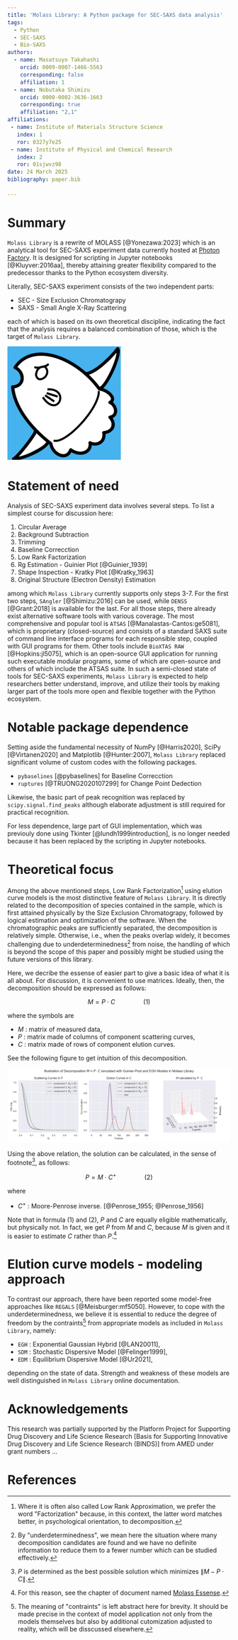 ```yaml
---
title: 'Molass Library: A Python package for SEC-SAXS data analysis'
tags:
  - Python
  - SEC-SAXS
  - Bio-SAXS
authors:
  - name: Masatsuyo Takahashi
    orcid: 0009-0007-1466-5563
    corresponding: false    
    affiliation: 1
  - name: Nobutaka Shimizu
    orcid: 0000-0002-3636-1663
    corresponding: true
    affiliation: "2,1"
affiliations:
 - name: Institute of Materials Structure Science
   index: 1
   ror: 0327y7e25
 - name: Institute of Physical and Chemical Research
   index: 2
   ror: 01sjwvz98
date: 24 March 2025
bibliography: paper.bib

---
```


# Summary

`Molass Library` is a rewrite of MOLASS [@Yonezawa:2023] which is an analytical tool for SEC-SAXS experiment data currently hosted at [Photon Factory](https://pfwww.kek.jp/saxs/MOLASS.html). It is designed for scripting in Jupyter notebooks [@Kluyver:2016aa], thereby attaining greater flexibility compared to the predecessor thanks to the Python ecosystem diversity.

Literally, SEC-SAXS experiment consists of the two independent parts:

* SEC - Size Exclusion Chromatograpy
* SAXS - Small Angle X-Ray Scattering

each of which is based on its own theoretical discipline, indicating the fact that the analysis requires a balanced combination of those, which is the target of `Molass Library`.

![Logo of Molass Library designed by K. Yatabe](docs/_static/molass_256.png)

# Statement of need

Analysis of SEC-SAXS experiment data involves several steps. To list a simplest course for discussion here:

1. Circular Average
2. Background Subtraction
3. Trimming
4. Baseline Correcction
5. Low Rank Factorization
6. Rg Estimation - Guinier Plot [@Guinier_1939]
7. Shape Inspection - Kratky Plot [@Kratky_1963]
8. Original Structure (Electron Density) Estimation

among which `Molass Library` currently supports only steps 3-7. For the first two steps, `SAngler` [@Shimizu:2016] can be used, while `DENSS` [@Grant:2018] is available for the last. For all those steps, there already exist alternative software tools with various coverage. The most comprehensive and popular tool is `ATSAS` [@Manalastas-Cantos:ge5081], which is proprietary (closed-source) and consists of a standard SAXS suite of command line interface programs for each responsible step, coupled with GUI programs for them. Other tools include `BioXTAS RAW` [@Hopkins:jl5075], which is an open-source GUI application for running such executable modular programs, some of which are open-source and others of which include the ATSAS suite. In such a semi-closed state of tools for SEC-SAXS experiments, `Molass Library` is expected to help researchers better understand, improve, and utilize their tools by making larger part of the tools more open and flexible together with the Python ecosystem.

# Notable package dependence

Setting aside the fundamental necessity of NumPy [@Harris2020], SciPy [@Virtanen2020] and Matplotlib [@Hunter:2007], `Molass Library` replaced significant volume of custom codes with the following packages.

* `pybaselines` [@pybaselines] for Baseline Correcction
* `ruptures` [@TRUONG2020107299] for Change Point Dedection

Likewise, the basic part of peak recognition was replaced by `scipy.signal.find_peaks` although elaborate adjustment is still required for practical recognition.

For less dependence, large part of GUI implementation, which was previouly done using Tkinter [@lundh1999introduction], is no longer needed because it has been replaced by the scripting in Jupyter notebooks.

# Theoretical focus

Among the above mentioned steps, Low Rank Factorization[^1] using elution curve models is the most distinctive feature of `Molass Library`. It is directly related to the decomposition of species contained in the sample, which is first attained physically by the Size Exclusion Chromatograpy, followed by logical estimation and optimization of the software. When the chromatographic peaks are sufficiently separated, the decomposition is relatively simple. Otherwise, i.e., when the peaks overlap widely, it becomes challenging due to underdeterminedness[^2] from noise, the handling of which is beyond the scope of this paper and possibly might be studied using the future versions of this library.

Here, we decribe the essense of easier part to give a basic idea of what it is all about. For discussion, it is convenient to use matrices. Ideally, then, the decomposition should be expressed as follows:

$$ M = P \cdot C \qquad \qquad (1) $$

where the symbols are

* $M$ : matrix of measured data,
* $P$ : matrix made of columns of component scattering curves,
* $C$ : matrix made of rows of component elution curves.

[^1]: Where it is often also called Low Rank Approximation, we prefer the word "Factorization" because, in this context, the latter word matches better, in psychological orientation, to decomposition.

[^2]: By "underdeterminedness", we mean here the situation where many decomposition candidates are found and we have no definite information to reduce them to a fewer number which can be studied effectively.

See the following figure to get intuition of this decomposition.

![Illustratin of Decomposition using Simulated Data](docs/_static/simulated_data.png)

Using the above relation, the solution can be calculated, in the sense of footnote[^3], as follows:

[^3]: $P$ is determined as the best possible solution which minimizes $\| M - P \cdot C \|$.

$$ P = M \cdot C^{+} \qquad \qquad (2) $$

where

* $C^{+}$ : Moore-Penrose inverse. [@Penrose_1955; @Penrose_1956]

Note that in formula $(1)$ and $(2)$, $P$ and $C$ are equally eligible mathematically, but physically not. In fact, we get $P$ from $M$ and $C$, because $M$ is given and it is easier to estimate $C$ rather than $P$.[^4]

[^4]: For this reason, see the chapter of document named [Molass Essense](https://freesemt.github.io/molass-essense/chapters/04/lowrank.html).

# Elution curve models - modeling approach

To contrast our approach, there have been reported some model-free approaches like `REGALS` [@Meisburger:mf5050]. However, to cope with the underdeterminedness, we believe it is essential to reduce the degree of freedom by the contraints[^5] from appropriate models as included in `Molass Library`, namely:

* `EGH` : Exponential Gaussian Hybrid [@LAN20011],
* `SDM` : Stochastic Dispersive Model [@Felinger1999],
* `EDM` : Equilibrium Dispersive Model [@Ur2021],

depending on the state of data. Strength and weakness of these models are well distinguished in `Molass Library` online documentation.

[^5]: The meaning of "contraints" is left abstract here for brevity. It should be made precise in the context of model application not only from the models themselves but also by additional cutomization adjusted to reality, which will be disscussed elsewhere.

# Acknowledgements

This research was partially supported by the Platform Project for Supporting Drug Discovery and Life Science Research [Basis for Supporting Innovative Drug Discovery and Life Science Research (BINDS)] from AMED under grant numbers ...

# References

